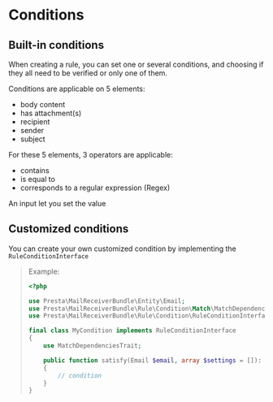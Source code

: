 # Conditions

## Built-in conditions

When creating a rule, you can set one or several conditions, and choosing if they all need to be verified or only one of them.

Conditions are applicable on 5 elements:
- body content
- has attachment(s)
- recipient
- sender
- subject

For these 5 elements, 3 operators are applicable:
- contains
- is equal to
- corresponds to a regular expression (Regex)

An input let you set the value

## Customized conditions

You can create your own customized condition by implementing the `RuleConditionInterface`

> Example:
> ```php
> <?php
> 
> use Presta\MailReceiverBundle\Entity\Email;
> use Presta\MailReceiverBundle\Rule\Condition\Match\MatchDependenciesTrait;
> use Presta\MailReceiverBundle\Rule\Condition\RuleConditionInterface;
> 
> final class MyCondition implements RuleConditionInterface
> {
>     use MatchDependenciesTrait;
> 
>     public function satisfy(Email $email, array $settings = []): bool
>     {
>         // condition
>     }
> }
> ```

